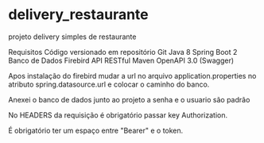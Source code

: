 # delivery_restaurante
projeto delivery simples de restaurante

Requisitos
Código versionado em repositório Git
Java 8
Spring Boot 2
Banco de Dados Firebird
API RESTful
Maven
OpenAPI 3.0 (Swagger)

Apos instalação do firebird mudar a url no arquivo application.properties no atributo spring.datasource.url e colocar o caminho do banco.


Anexei o banco de dados junto ao projeto a senha e o usuario são padrão

No HEADERS da requisição é obrigatório passar key Authorization.


É obrigatório ter um espaço entre "Bearer" e o token.



